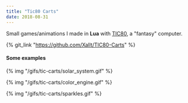 ```yaml
---
title: "Tic80 Carts"
date: 2018-08-31
---
```


Small games/animations I made in **Lua** with [TIC80](https://tic.computer/), a "fantasy" computer.

{% git_link "https://github.com/Xallt/TIC80-Carts" %}
<!--more-->

#### Some examples
{% img "/gifs/tic-carts/solar_system.gif" %}

{% img "/gifs/tic-carts/color_engine.gif" %}

{% img "/gifs/tic-carts/sparkles.gif" %}
